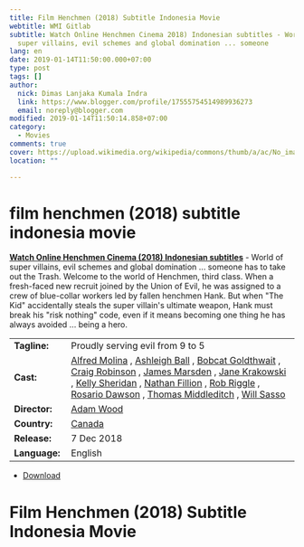 ```yaml
---
title: Film Henchmen (2018) Subtitle Indonesia Movie
webtitle: WMI Gitlab
subtitle: Watch Online Henchmen Cinema 2018) Indonesian subtitles - World of
  super villains, evil schemes and global domination ... someone
lang: en
date: 2019-01-14T11:50:00.000+07:00
type: post
tags: []
author:
  nick: Dimas Lanjaka Kumala Indra
  link: https://www.blogger.com/profile/17555754514989936273
  email: noreply@blogger.com
modified: 2019-01-14T11:50:14.858+07:00
category:
  - Movies
comments: true
cover: https://upload.wikimedia.org/wikipedia/commons/thumb/a/ac/No_image_available.svg/2048px-No_image_available.svg.png
location: ""

---
```


<h1 for="title" class="notranslate">film henchmen (2018) subtitle indonesia  movie</h1>  <div>  <div class="entry-content entry-content-single" itemprop="description">  <p> <span class="notranslate"> <strong><a href="http://web-manajemen.blogspot.com/p/search.html?q=henchmen%202018">Watch Online Henchmen Cinema (2018) Indonesian subtitles</a></strong> - World of super villains, evil schemes and global domination ... someone has to take out the Trash.</span> <span class="notranslate"> Welcome to the world of Henchmen, third class.</span> <span class="notranslate"> When a fresh-faced new recruit joined by the Union of Evil, he was assigned to a crew of blue-collar workers led by fallen henchmen Hank.</span> <span class="notranslate"> But when "The Kid" accidentally steals the super villain's ultimate weapon, Hank must break his "risk nothing" code, even if it means becoming one thing he has always avoided ... being a hero.</span> </p>  <table>  <tbody><tr>  <td width="20%"> <span class="notranslate"> <strong>Tagline:</strong></span> </td>  <td> <span class="notranslate"> Proudly serving evil from 9 to 5</span> </td>  </tr>  <tr>  <td width="20%"> <span class="notranslate"> <strong>Cast:</strong></span> </td>  <td> <span class="notranslate"> <span><span><a href="http://web-manajemen.blogspot.com/p/search.html?q=cast%20alfred%20molina" rel="tag">Alfred Molina</a></span></span> , <span><span><a href="http://web-manajemen.blogspot.com/p/search.html?q=cast%20ashleigh%20ball" rel="tag">Ashleigh Ball</a></span></span> , <span><span><a href="http://web-manajemen.blogspot.com/p/search.html?q=cast%20bobcat%20goldthwait" rel="tag">Bobcat Goldthwait</a></span></span> , <span><span><a href="http://web-manajemen.blogspot.com/p/search.html?q=cast%20craig%20robinson" rel="tag">Craig Robinson</a></span></span> , <span><span><a href="http://web-manajemen.blogspot.com/p/search.html?q=cast%20james%20marsden" rel="tag">James Marsden</a></span></span> , <span><span><a href="http://web-manajemen.blogspot.com/p/search.html?q=cast%20jane%20krakowski" rel="tag">Jane Krakowski</a></span></span> , <span><span><a href="http://web-manajemen.blogspot.com/p/search.html?q=cast%20kelly%20sheridan" rel="tag">Kelly Sheridan</a></span></span> , <span><span><a href="http://web-manajemen.blogspot.com/p/search.html?q=cast%20nathan%20fillion" rel="tag">Nathan Fillion</a></span></span> , <span><span><a href="http://web-manajemen.blogspot.com/p/search.html?q=cast%20rob%20riggle" rel="tag">Rob Riggle</a></span></span> , <span><span><a href="http://web-manajemen.blogspot.com/p/search.html?q=cast%20rosario%20dawson" rel="tag">Rosario Dawson</a></span></span> , <span><span><a href="http://web-manajemen.blogspot.com/p/search.html?q=cast%20thomas%20middleditch" rel="tag">Thomas Middleditch</a></span></span> , <span><span><a href="http://web-manajemen.blogspot.com/p/search.html?q=cast%20will%20sasso" rel="tag">Will Sasso</a></span></span></span> </td>  </tr>  <tr>  <td width="20%"> <span class="notranslate"> <strong>Director:</strong></span> </td>  <td> <span class="notranslate"> <span><span><a href="http://web-manajemen.blogspot.com/p/search.html?q=director%20adam%20wood" rel="tag">Adam Wood</a></span></span></span> </td>  </tr>  <tr>  <td width="20%"> <span class="notranslate"> <strong>Country:</strong></span> </td>  <td> <span class="notranslate"> <span><a href="http://web-manajemen.blogspot.com/p/search.html?q=country%20canada" rel="tag">Canada</a></span></span> </td>  </tr>  <tr>  <td width="20%"> <span class="notranslate"> <strong>Release:</strong></span> </td>  <td><time itemprop="dateCreated" datetime="2018-12-07T00:00:00+00:00"><span class="notranslate"> <span>7 Dec 2018</span></span> </time></td>  </tr>  <tr>  <td width="20%"> <span class="notranslate"> <strong>Language:</strong></span> </td>  <td> <span class="notranslate"> <span property="inLanguage">English</span></span> </td>  </tr>  </tbody></table>  <p></p>  <div id="download" class="gmr-download-wrap clearfix"><ul class="list-inline gmr-download-list clearfix"><li> <a href="https://dimaslanjaka.github.io/page/safelink.html?url=aHR0cDovL212ZG93bjIxLmNvbS9oZW5jaG1lbi0yMDE4Lw==" class="button" rel="nofollow" target="_blank" title="Download link 1 Henchmen (2018)"><span class="icon_download" aria-hidden="true"></span></a> <span class="notranslate"> <a href="https://dimaslanjaka.github.io/page/safelink.html?url=aHR0cDovL212ZG93bjIxLmNvbS9oZW5jaG1lbi0yMDE4Lw==" class="button" rel="nofollow" target="_blank" title="Download link 1 Henchmen (2018)">Download</a></span> </li></ul></div>  <div class="gmr-grid idmuvi-core"><div class="row grid-container"><div class="clearfix"></div></div></div>  </div>  <h1 for="title"> <span class="notranslate"> Film Henchmen (2018) Subtitle Indonesia Movie</span> </h1>  </div>  <script src="https://codepen.io/dimaslanjaka/pen/aQRrbR.js"></script>  